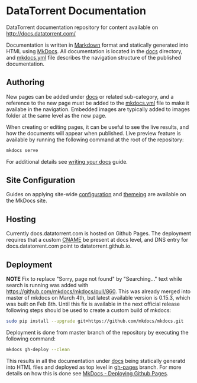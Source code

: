 # DataTorrent Documentation

DataTorrent documentation repository for content available on http://docs.datatorrent.com/

Documentation is written in [Markdown](https://guides.github.com/features/mastering-markdown/) format and statically generated into HTML using [MkDocs](http://www.mkdocs.org/).  All documentation is located in the [docs](docs) directory, and [mkdocs.yml](mkdocs.yml) file describes the navigation structure of the published documentation.

## Authoring

New pages can be added under [docs](docs) or related sub-category, and a reference to the new page must be added to the [mkdocs.yml](mkdocs.yml) file to make it availabe in the navigation.  Embedded images are typically added to images folder at the same level as the new page.

When creating or editing pages, it can be useful to see the live results, and how the documents will appear when published.  Live preview feature is available by running the following command at the root of the repository:

```bash
mkdocs serve
```

For additional details see [writing your docs](http://www.mkdocs.org/user-guide/writing-your-docs/) guide.

## Site Configuration

Guides on applying site-wide [configuration](http://www.mkdocs.org/user-guide/configuration/) and [themeing](http://www.mkdocs.org/user-guide/styling-your-docs/) are available on the MkDocs site.

## Hosting

Currently docs.datatorrent.com is hosted on Github Pages.  The deployment requires that a custom [CNAME](docs/CNAME) be present at docs level, and DNS entry for docs.datatorrent.com point to datatorrent.github.io.

## Deployment

**NOTE** Fix to replace "Sorry, page not found" by "Searching..." text while search is running was added with https://github.com/mkdocs/mkdocs/pull/860.  This was already merged into master of mkdocs on March 4th, but latest available version is 0.15.3, which was built on Feb 8th.  Until this fix is available in the next official release following steps should be used to create a custom build of mkdocs:

```bash
sudo pip install --upgrade git+https://github.com/mkdocs/mkdocs.git
```

Deployment is done from master branch of the repository by executing the following command:

```bash
mkdocs gh-deploy --clean
```

This results in all the documentation under [docs](docs) being statically generatd into HTML files and deployed as top level in [gh-pages](https://github.com/DataTorrent/docs/tree/gh-pages) branch.  For more details on how this is done see [MkDocs - Deploying Github Pages](http://www.mkdocs.org/user-guide/deploying-your-docs/#github-pages).



